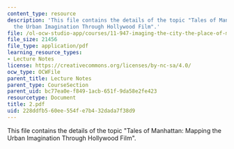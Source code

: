 ```yaml
---
content_type: resource
description: 'This file contains the details of the topic "Tales of Manhattan: Mapping
  the Urban Imagination Through Hollywood Film".'
file: /ol-ocw-studio-app/courses/11-947-imaging-the-city-the-place-of-media-in-city-design-and-development-fall-1998/228ddfb560ee554fe7b432dada7f38d9_2.pdf
file_size: 21456
file_type: application/pdf
learning_resource_types:
- Lecture Notes
license: https://creativecommons.org/licenses/by-nc-sa/4.0/
ocw_type: OCWFile
parent_title: Lecture Notes
parent_type: CourseSection
parent_uid: bc77ea0e-f849-1acb-651f-9da58e2fe423
resourcetype: Document
title: 2.pdf
uid: 228ddfb5-60ee-554f-e7b4-32dada7f38d9
---
```

This file contains the details of the topic "Tales of Manhattan: Mapping the Urban Imagination Through Hollywood Film".